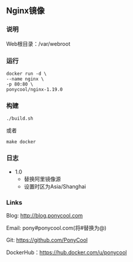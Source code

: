 ##  Nginx镜像

### 说明

Web根目录：/var/webroot

### 运行

``` 
docker run -d \
--name nginx \
-p 80:80 \
ponycool/nginx-1.19.0
```

### 构建

``` 
./build.sh
```

或者

``` 
make docker
```

### 日志

* 1.0
    - 替换阿里镜像源
    - 设置时区为Asia/Shanghai



### Links

Blog: http://blog.ponycool.com

Email: pony#ponycool.com(将#替换为@)

Git: https://github.com/PonyCool

DockerHub：https://hub.docker.com/u/ponycool
